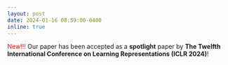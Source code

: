 ```yaml
---
layout: post
date: 2024-01-16 08:59:00-0400
inline: true
---
```

<span style="color:red">New!!!</span> Our paper has been accepted as a **spotlight** paper by **The Twelfth International Conference on Learning Representations (ICLR 2024)**!